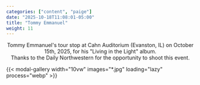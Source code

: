 ```yaml
---
categories: ["content", "paige"]
date: "2025-10-18T11:08:01-05:00"
title: "Tommy Emmanuel"
weight: 11
---
```


<div style="max-width: 1000px; margin-left: auto; margin-right: auto; text-align: center;">
<p>Tommy Emmanuel's tour stop at Cahn Auditorium (Evanston, IL) on October 15th, 2025, for his "Living in the Light" album. <br> Thanks to the Daily Northwestern for the opportunity to shoot this event.</p>
</div>


<div style="display: flex; flex-wrap: wrap; gap: 1rem; justify-content: flex-start;">
    {{< modal-gallery width="10vw" images="*.jpg" loading="lazy" process="webp" >}}
</div>
